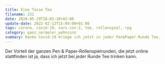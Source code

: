 ```yaml
---
title: Eine Tasse Tee
filename: 231
date: 2020-05-29T18:03:20+02:00
update-date: 2022-02-12T15:09:00+01:00
tags: corona, covid-19, sars-cov-2, tee, rollenspiel, rpg
category: ganz_normaler_wahnsinn
summary: Danke Covid-19 kriege ich jetzt in jeder Pen&Paper-Runde Tee.
---
```

Der Vorteil der ganzen Pen & Paper-Rollenspielrunden, die jetzt online stattfinden ist ja, dass ich jetzt bei *jeder* Runde Tee trinken kann.

